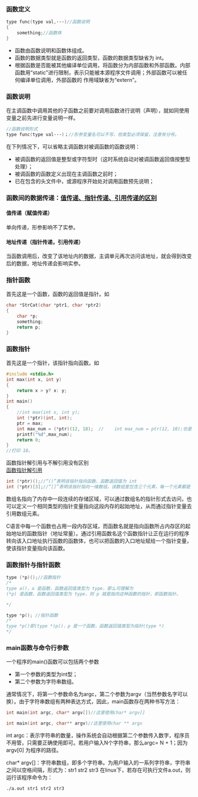 ﻿### 函数定义
```C
type func(type val,···)//函数说明
{
    something;//函数体
}
```
- 函数由函数说明和函数体组成。
- 函数的数据类型就是函数的返回类型，函数的数据类型缺省为 int。
- 根据函数是否能被其他编译单位调用，将函数分为内部函数和外部函数。内部函数用“static”进行限制，表示只能被本源程序文件调用；外部函数可以被任何编译单位调用，外部函数的 作用域缺省为“extern”。

### 函数说明
在主调函数中调用其他的子函数之前要对调用函数进行说明（声明），就如同使用变量之前先进行变量说明一样。
```C
//函数说明形式
type func(type val···)；//形参变量名可以不写，但类型必须保留，注意有分号。
```
在下列情况下，可以省略主调函数对被调函数的函数说明：
- 被调函数的返回值是整型或字符型时（这时系统自动对被调函数返回值按整型处理）；
- 被调函数的函数定义出现在主调函数之前时；
- 已在包含的头文件中，或源程序开始处对调用函数预先说明；

### 函数间的数据传递：[值传递、指针传递、引用传递的区别](https://www.cnblogs.com/xym4869/p/8477843.html)
#### 值传递（赋值传递）
单向传递，形参影响不了实参。
#### 地址传递（指针传递，引用传递）
当函数调用后，改变了该地址内的数据，主调单元再次访问该地址，就会得到改变后的数据，地址传递会影响实参。

### 指针函数
首先这是一个函数，函数的返回值是指针。如
```C
char *StrCat(char *ptr1, char *ptr2)
{
    char *p;
    something;
    return p;
}

```
### 函数指针
首先这是一个指针，该指针指向函数。如
```C
#include <stdio.h>
int max(int x, int y)
{
    return x > y? x: y;
}
int main()
{
    //int max(int x, int y);
    int (*ptr)(int, int);
    ptr = max;
    int max_num = (*ptr)(12, 18);  //    int max_num = ptr(12, 18);也是对的
    printf("%d",max_num);
    return 0;
}
//打印 18。
```
函数指针解引用与不解引用没有区别  
[函数指针解引用](https://bbs.csdn.net/topics/380152633)
```C
int (*ptr)();//“()”表明该指针指向函数，函数返回值为 int
int (*ptr)[3];//“[]”表明该指针指向一维数组，该数组里包含三个元素，每一个元素都是 int类型。
```
数组名指向了内存中一段连续的存储区域，可以通过数组名的指针形式去访问，也可以定义一个相同类型的指针变量指向这段内存的起始地址，从而通过指针变量去引用数组元素。

C语言中每一个函数也占用一段内存区域，而函数名就是指向函数所占内存区的起始地址的函数指针（地址常量）。通过引用函数名这个函数指针让正在运行的程序转向该入口地址执行函数的函数体，也可以把函数的入口地址赋给一个指针变量，使该指针变量指向该函数。

### 函数指针与指针函数
```C
type (*p)();//函数指针
/*
type a()，a 是函数，函数返回值类型为 type，那么可理解为
(*p) 是函数，函数返回值类型为 type，则 p 就是指向这种函数的指针，即函数指针。

*/

type *p(); //指针函数
/*
type *p()即(type *)p()，p 是一个函数，函数返回值类型为指针(type *)
*/
```

### main函数与命令行参数
一个程序的main()函数可以包括两个参数
- 第一个参数的类型为int型；
- 第二个参数为字符串数组。

通常情况下，将第一个参数命名为argc，第二个参数为argv（当然参数名字可以换）。由于字符串数组有两种表达方式，因此，main函数存在两种书写方法：
```C
int main(int argc, char* argv[])//这里使用char* argv[]

int main(int argc, char** argv)//这里使用char ** argv
```
int argc：表示字符串的数量，操作系统会自动根据第二个参数传入数字，程序员不用管，只需要正确使用即可。若用户输入N个字符串，那么argc= N + 1；因为 argv[0] 为程序的路径。  

char* argv[]：字符串数组，即多个字符串。为用户输入的一系列字符串，字符串之间以空格间隔，形式为：str1 str2 str3
在linux下，若存在可执行文件a.out，则运行该程序命令为：
```shell
./a.out str1 str2 str3
```

